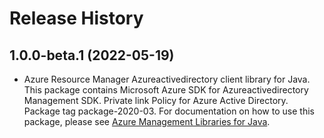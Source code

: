 # Release History

## 1.0.0-beta.1 (2022-05-19)

- Azure Resource Manager Azureactivedirectory client library for Java. This package contains Microsoft Azure SDK for Azureactivedirectory Management SDK. Private link Policy for Azure Active Directory. Package tag package-2020-03. For documentation on how to use this package, please see [Azure Management Libraries for Java](https://aka.ms/azsdk/java/mgmt).
